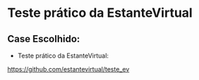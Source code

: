# Teste prático da EstanteVirtual #
## Case Escolhido:

- Teste prático da EstanteVirtual:

https://github.com/estantevirtual/teste_ev